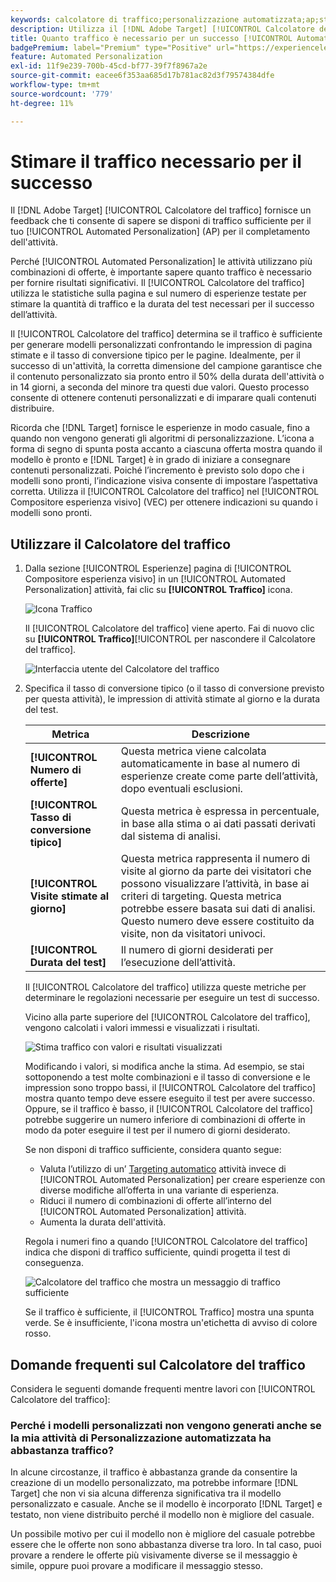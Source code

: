 ```yaml
---
keywords: calcolatore di traffico;personalizzazione automatizzata;ap;stima traffico
description: Utilizza il [!DNL Adobe Target] [!UICONTROL Calcolatore del traffico] per determinare se disponi di traffico sufficiente per il tuo [!UICONTROL Automated Personalization] attività per il completamento.
title: Quanto traffico è necessario per un successo [!UICONTROL Automated Personalization] Attività?
badgePremium: label="Premium" type="Positive" url="https://experienceleague.adobe.com/docs/target/using/introduction/intro.html?lang=en#premium newtab=true" tooltip="Vedi cosa è incluso in Target Premium."
feature: Automated Personalization
exl-id: 11f9e239-700b-45cd-bf77-39f7f8967a2e
source-git-commit: eacee6f353aa685d17b781ac82d3f79574384dfe
workflow-type: tm+mt
source-wordcount: '779'
ht-degree: 11%

---
```


# Stimare il traffico necessario per il successo

Il [!DNL Adobe Target] [!UICONTROL Calcolatore del traffico] fornisce un feedback che ti consente di sapere se disponi di traffico sufficiente per il tuo [!UICONTROL Automated Personalization] (AP) per il completamento dell&#39;attività.

Perché [!UICONTROL Automated Personalization] le attività utilizzano più combinazioni di offerte, è importante sapere quanto traffico è necessario per fornire risultati significativi. Il [!UICONTROL Calcolatore del traffico] utilizza le statistiche sulla pagina e sul numero di esperienze testate per stimare la quantità di traffico e la durata del test necessari per il successo dell’attività.

Il [!UICONTROL Calcolatore del traffico] determina se il traffico è sufficiente per generare modelli personalizzati confrontando le impression di pagina stimate e il tasso di conversione tipico per le pagine. Idealmente, per il successo di un&#39;attività, la corretta dimensione del campione garantisce che il contenuto personalizzato sia pronto entro il 50% della durata dell&#39;attività o in 14 giorni, a seconda del minore tra questi due valori. Questo processo consente di ottenere contenuti personalizzati e di imparare quali contenuti distribuire.

Ricorda che [!DNL Target] fornisce le esperienze in modo casuale, fino a quando non vengono generati gli algoritmi di personalizzazione. L’icona a forma di segno di spunta posta accanto a ciascuna offerta mostra quando il modello è pronto e [!DNL Target] è in grado di iniziare a consegnare contenuti personalizzati. Poiché l’incremento è previsto solo dopo che i modelli sono pronti, l’indicazione visiva consente di impostare l’aspettativa corretta. Utilizza il [!UICONTROL Calcolatore del traffico] nel [!UICONTROL Compositore esperienza visivo] (VEC) per ottenere indicazioni su quando i modelli sono pronti.

## Utilizzare il Calcolatore del traffico

1. Dalla sezione [!UICONTROL Esperienze] pagina di [!UICONTROL Compositore esperienza visivo] in un [!UICONTROL Automated Personalization] attività, fai clic su  **[!UICONTROL Traffico]** icona.

   ![Icona Traffico](/help/main/c-activities/t-automated-personalization/assets/icon-traffic.png)

   Il [!UICONTROL Calcolatore del traffico] viene aperto. Fai di nuovo clic su **[!UICONTROL Traffico]**[!UICONTROL  per nascondere il Calcolatore del traffico].

   ![Interfaccia utente del Calcolatore del traffico](assets/ap_est.png)

1. Specifica il tasso di conversione tipico (o il tasso di conversione previsto per questa attività), le impression di attività stimate al giorno e la durata del test.

   | Metrica | Descrizione |
   | --- | --- |
   | **[!UICONTROL Numero di offerte]** | Questa metrica viene calcolata automaticamente in base al numero di esperienze create come parte dell’attività, dopo eventuali esclusioni. |
   | **[!UICONTROL Tasso di conversione tipico]** | Questa metrica è espressa in percentuale, in base alla stima o ai dati passati derivati dal sistema di analisi. |
   | **[!UICONTROL Visite stimate al giorno]** | Questa metrica rappresenta il numero di visite al giorno da parte dei visitatori che possono visualizzare l’attività, in base ai criteri di targeting. Questa metrica potrebbe essere basata sui dati di analisi. Questo numero deve essere costituito da visite, non da visitatori univoci. |
   | **[!UICONTROL Durata del test]** | Il numero di giorni desiderati per l’esecuzione dell’attività. |

   Il [!UICONTROL Calcolatore del traffico] utilizza queste metriche per determinare le regolazioni necessarie per eseguire un test di successo.

   Vicino alla parte superiore del [!UICONTROL Calcolatore del traffico], vengono calcolati i valori immessi e visualizzati i risultati.

   ![Stima traffico con valori e risultati visualizzati](assets/ap_est_no.png)

   Modificando i valori, si modifica anche la stima. Ad esempio, se stai sottoponendo a test molte combinazioni e il tasso di conversione e le impression sono troppo bassi, il [!UICONTROL Calcolatore del traffico] mostra quanto tempo deve essere eseguito il test per avere successo. Oppure, se il traffico è basso, il [!UICONTROL Calcolatore del traffico] potrebbe suggerire un numero inferiore di combinazioni di offerte in modo da poter eseguire il test per il numero di giorni desiderato.

   Se non disponi di traffico sufficiente, considera quanto segue:

   * Valuta l’utilizzo di un’ [Targeting automatico](/help/main/c-activities/auto-target/auto-target-to-optimize.md) attività invece di [!UICONTROL Automated Personalization] per creare esperienze con diverse modifiche all’offerta in una variante di esperienza.
   * Riduci il numero di combinazioni di offerte all’interno del [!UICONTROL Automated Personalization] attività.
   * Aumenta la durata dell&#39;attività.

   Regola i numeri fino a quando [!UICONTROL Calcolatore del traffico] indica che disponi di traffico sufficiente, quindi progetta il test di conseguenza.

   ![Calcolatore del traffico che mostra un messaggio di traffico sufficiente](assets/ap_est_yes.png)

   Se il traffico è sufficiente, il [!UICONTROL Traffico] mostra una spunta verde. Se è insufficiente, l&#39;icona mostra un&#39;etichetta di avviso di colore rosso.

## Domande frequenti sul Calcolatore del traffico

Considera le seguenti domande frequenti mentre lavori con [!UICONTROL Calcolatore del traffico]:

### Perché i modelli personalizzati non vengono generati anche se la mia attività di Personalizzazione automatizzata ha abbastanza traffico?

In alcune circostanze, il traffico è abbastanza grande da consentire la creazione di un modello personalizzato, ma potrebbe informare [!DNL Target] che non vi sia alcuna differenza significativa tra il modello personalizzato e casuale. Anche se il modello è incorporato [!DNL Target] e testato, non viene distribuito perché il modello non è migliore del casuale.

Un possibile motivo per cui il modello non è migliore del casuale potrebbe essere che le offerte non sono abbastanza diverse tra loro. In tal caso, puoi provare a rendere le offerte più visivamente diverse se il messaggio è simile, oppure puoi provare a modificare il messaggio stesso.
